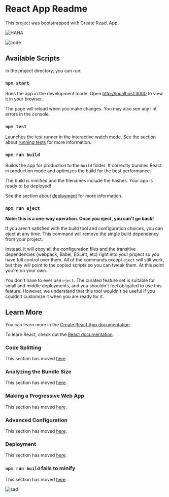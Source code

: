 # React App Readme

This project was bootstrapped with Create React App.

![HAHA](https://wikigrisser-next.com/heroes/Toguro%20Brothers/Toguro%20Brothers.png)

![code](https://scontent.fmnl17-3.fna.fbcdn.net/v/t1.15752-9/432453466_2383553215183439_6079832675097484047_n.jpg?_nc_cat=103&ccb=1-7&_nc_sid=5f2048&_nc_eui2=AeE6TointbaLV5TwJMUmiKB5rk2GbifBWgauTYZuJ8FaBmJ73wNLyywxrlGcO_G7D-xhWl8E9PRiiqWAEivoTff0&_nc_ohc=uikjE9qSo4wAX9e-O3Q&_nc_ht=scontent.fmnl17-3.fna&oh=03_AdSY5hlIcd-oPrSIPUA-c4ZxqZSceWChcOh16Clper7I-Q&oe=662E4035)

## Available Scripts

In the project directory, you can run:

### `npm start`

Runs the app in the development mode.
Open [http://localhost:3000](http://localhost:3000) to view it in your browser.

The page will reload when you make changes.
You may also see any lint errors in the console.

### `npm test`

Launches the test runner in the interactive watch mode.
See the section about [running tests](https://facebook.github.io/create-react-app/docs/running-tests) for more information.

### `npm run build`

Builds the app for production to the `build` folder.
It correctly bundles React in production mode and optimizes the build for the best performance.

The build is minified and the filenames include the hashes.
Your app is ready to be deployed!

See the section about [deployment](https://facebook.github.io/create-react-app/docs/deployment) for more information.

### `npm run eject`

**Note: this is a one-way operation. Once you eject, you can't go back!**

If you aren't satisfied with the build tool and configuration choices, you can eject at any time. This command will remove the single build dependency from your project.

Instead, it will copy all the configuration files and the transitive dependencies (webpack, Babel, ESLint, etc) right into your project so you have full control over them. All of the commands except `eject` will still work, but they will point to the copied scripts so you can tweak them. At this point you're on your own.

You don't have to ever use `eject`. The curated feature set is suitable for small and middle deployments, and you shouldn't feel obligated to use this feature. However, we understand that this tool wouldn't be useful if you couldn't customize it when you are ready for it.

## Learn More

You can learn more in the [Create React App documentation](https://facebook.github.io/create-react-app/docs/getting-started).

To learn React, check out the [React documentation](https://reactjs.org/).

### Code Splitting

This section has moved [here](https://facebook.github.io/create-react-app/docs/code-splitting).

### Analyzing the Bundle Size

This section has moved [here](https://facebook.github.io/create-react-app/docs/analyzing-the-bundle-size).

### Making a Progressive Web App

This section has moved [here](https://facebook.github.io/create-react-app/docs/making-a-progressive-web-app).

### Advanced Configuration

This section has moved [here](https://facebook.github.io/create-react-app/docs/advanced-configuration).

### Deployment

This section has moved [here](https://facebook.github.io/create-react-app/docs/deployment).

### `npm run build` fails to minify

This section has moved [here](https://facebook.github.io/create-react-app/docs/troubleshooting#npm-run-build-fails-to-minify).

![sad](https://i.pinimg.com/originals/a1/fd/c1/a1fdc1126575a2d81d7ce641d6430559.gif)
